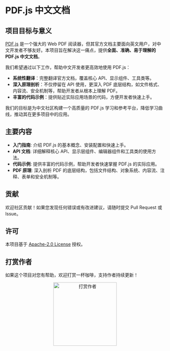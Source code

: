 # PDF.js 中文文档

## 项目目标与意义

[PDF.js](https://github.com/mozilla/pdf.js) 是一个强大的 Web PDF 阅读器，但其官方文档主要面向英文用户，对中文开发者不够友好。本项目旨在解决这一痛点，提供**全面、准确、易于理解的 PDF.js 中文文档**。

我们希望通过以下工作，帮助中文开发者更高效地使用 PDF.js：

- **系统性翻译**：完整翻译官方文档，覆盖核心 API、显示组件、工具类等。
- **深入原理剖析**：不仅停留在 API 使用，更深入 PDF 底层结构，如文件格式、内容流、安全机制等，帮助开发者从根本上理解 PDF。
- **丰富的代码示例**：提供贴近实际应用场景的代码，方便开发者快速上手。

我们的目标是为中文社区构建一个高质量的 PDF.js 学习和参考平台，降低学习曲线，推动其在更多项目中的应用。

## 主要内容

- **入门指南**: 介绍 PDF.js 的基本概念、安装配置和快速上手。
- **API 文档**: 详细解释核心 API、显示层组件、编辑器组件和工具类的使用方法。
- **代码示例**: 提供丰富的代码示例，帮助开发者快速掌握 PDF.js 的实际应用。
- **PDF 原理**: 深入剖析 PDF 的底层结构，包括文件结构、对象系统、内容流、注释、表单和安全机制等。

## 贡献

欢迎社区贡献！如果您发现任何错误或有改进建议，请随时提交 Pull Request 或 Issue。

## 许可

本项目基于 [Apache-2.0 License](https://github.com/mozilla/pdf.js/blob/master/LICENSE) 授权。

## 打赏作者

如果这个项目对您有帮助，欢迎打赏一杯咖啡，支持作者持续更新！

<p align="center">
  <img src="YOUR_SPONSOR_QR_CODE_IMAGE_URL" alt="打赏作者" width="200">
</p>